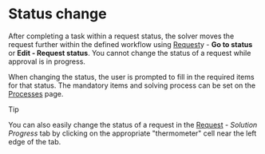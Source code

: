# Status change
     
After completing a task within a request status, the solver moves the request further within the defined workflow using [Request](../../list-of-windows/alvao-webapp/requests)y - **Go to status** or **Edit - Request status**. You cannot change the status of a request while approval is in progress.
     
When changing the status, the user is prompted to fill in the required items for that status. The mandatory items and solving process can be set on the [Processes](../implementation/services/processes) page.

> [!TIP]
> You can also easily change the status of a request in the [Request](../../list-of-windows/alvao-webapp/requests/request) - *Solution Progress* tab by clicking on the appropriate "thermometer" cell near the left edge of the tab.

